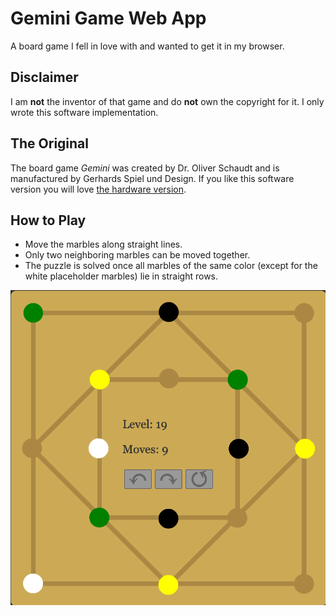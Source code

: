 # Gemini Game Web App
A board game I fell in love with and wanted to get it in my browser.

## Disclaimer
I am **not** the inventor of that game and do **not** own the copyright for it. I only wrote this software implementation.

## The Original
The board game _Gemini_ was created by Dr. Oliver Schaudt and is manufactured by Gerhards Spiel und Design. If you like this software version you will love [the hardware version](https://www.spielewerkstatt.eu/de/startseite/177-gemini.html).

## How to Play
* Move the marbles along straight lines.
* Only two neighboring marbles can be moved together.
* The puzzle is solved once all marbles of the same color (except for the white placeholder marbles) lie in straight rows.


![preview.png](preview.png)

